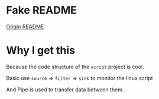 # Fake README

[Origin README](./README_origin.md)

# Why I get this

Because the code structure of the `script` project is cool.

Basic use `source` => `filter` => `sink` to monitor the linux script

And Pipe is used to transfer data between them.